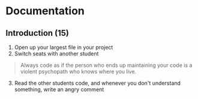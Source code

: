 # Documentation

## Introduction (15)

1. Open up your largest file in your project
2. Switch seats with another student

> Always code as if the person who ends up maintaining your code is a violent psychopath who knows where you live.

3. Read the other students code, and whenever you don't understand something, write an angry comment
